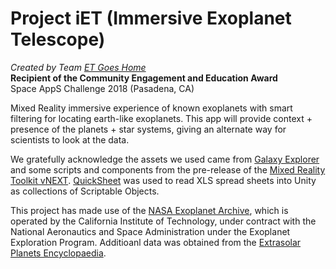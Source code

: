 # Project iET (Immersive Exoplanet Telescope)
<i>Created by Team <a href="http://bit.ly/2OotcCg">ET Goes Home</a></i><br>
<b>Recipient of the Community Engagement and Education Award</b><br>
Space AppS Challenge 2018 (Pasadena, CA)

Mixed Reality immersive experience of known exoplanets with smart filtering for locating earth-like exoplanets. This app will provide context + presence of the planets + star systems, giving an alternate way for scientists to look at the data.

We gratefully acknowledge the assets we used came from <a href="https://github.com/Microsoft/GalaxyExplorer">Galaxy Explorer</a> and some scripts and components from the pre-release of the <a href="https://github.com/Microsoft/MixedRealityToolkit-Unity">Mixed Reality Toolkit vNEXT</a>. <a href="https://github.com/kimsama/Unity-QuickSheet">QuickSheet</a> was used to read XLS spread sheets into Unity as collections of Scriptable Objects. 

This project has made use of the <a href="https://exoplanetarchive.ipac.caltech.edu/">NASA Exoplanet Archive</a>, which is operated by the California Institute of Technology, under contract with the National Aeronautics and Space Administration under the Exoplanet Exploration Program. Additioanl data was obtained from the <a href="http://exoplanet.eu/">Extrasolar Planets Encyclopaedia</a>.

